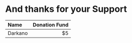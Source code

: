# And thanks for your Support

| Name    | Donation Fund |
| :------ | ------------: |
| Darkano |            $5 |
